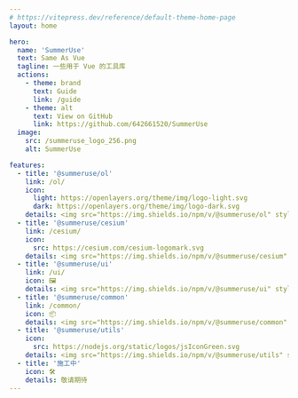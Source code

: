 ```yaml
---
# https://vitepress.dev/reference/default-theme-home-page
layout: home

hero:
  name: 'SummerUse'
  text: Same As Vue
  tagline: 一些用于 Vue 的工具库
  actions:
    - theme: brand
      text: Guide
      link: /guide
    - theme: alt
      text: View on GitHub
      link: https://github.com/642661520/SummerUse
  image:
    src: /summeruse_logo_256.png
    alt: SummerUse

features:
  - title: '@summeruse/ol'
    link: /ol/
    icon:
      light: https://openlayers.org/theme/img/logo-light.svg
      dark: https://openlayers.org/theme/img/logo-dark.svg
    details: <img src="https://img.shields.io/npm/v/@summeruse/ol" style="display:inline-block;vertical-align:middle;margin-right:10px"></img>用于 OpenLayers 的工具库
  - title: '@summeruse/cesium'
    link: /cesium/
    icon:
      src: https://cesium.com/cesium-logomark.svg
    details: <img src="https://img.shields.io/npm/v/@summeruse/cesium" style="display:inline-block;vertical-align:middle;margin-right:10px"></img>用于 Cesium 的工具库
  - title: '@summeruse/ui'
    link: /ui/
    icon: 🖼️
    details: <img src="https://img.shields.io/npm/v/@summeruse/ui" style="display:inline-block;vertical-align:middle;margin-right:10px"></img> UI 组件库
  - title: '@summeruse/common'
    link: /common/
    icon: 📦
    details: <img src="https://img.shields.io/npm/v/@summeruse/common" style="display:inline-block;vertical-align:middle;margin-right:10px"></img>一些通用的工具库
  - title: '@summeruse/utils'
    icon:
      src: https://nodejs.org/static/logos/jsIconGreen.svg
    details: <img src="https://img.shields.io/npm/v/@summeruse/utils" style="display:inline-block;vertical-align:middle;margin-right:10px"></img>一些 node 工具库
  - title: '施工中'
    icon: 🛠️
    details: 敬请期待
---
```

